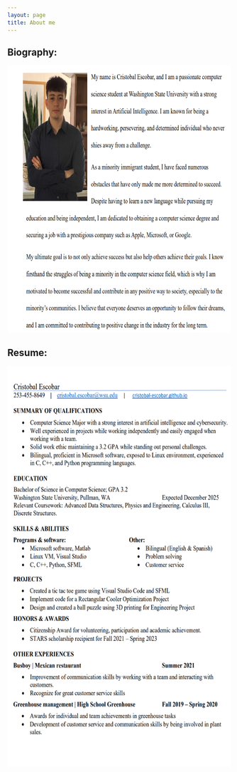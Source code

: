 ```yaml
---
layout: page 
title: About me
---
```


## Biography:

<img src="https://github.com/cristobal-escobar/website/blob/main/PDFs/2023-05-21%20(3).png" alt="Alt text for image" height="600" width="600">

## Resume:

<img src="https://github.com/cristobal-escobar/website/blob/main/PDFs/2023-05-21%20(2).png" alt="Alt text for image" height="900" width="600">
